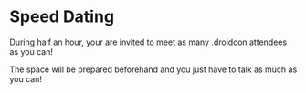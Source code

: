 # Speed Dating

During half an hour, your are invited to meet as many .droidcon attendees as you can!

The space will be prepared beforehand and you just have to talk as much as you can!

